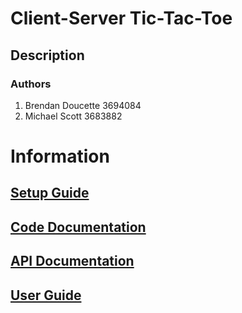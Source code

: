 # Client-Server Tic-Tac-Toe
## Description


### Authors
1. Brendan Doucette 3694084
2. Michael Scott 3683882


# Information

## [Setup Guide](Setup.md)

## [Code Documentation](Code.md)

## [API Documentation](https://brendand7.github.io/SWE4203-03/)

## [User Guide](Tic-Tac-Toe_UserGuide.pdf)

